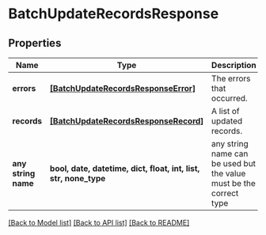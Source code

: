# BatchUpdateRecordsResponse


## Properties
Name | Type | Description | Notes
------------ | ------------- | ------------- | -------------
**errors** | [**[BatchUpdateRecordsResponseError]**](BatchUpdateRecordsResponseError.md) | The errors that occurred. | [optional] 
**records** | [**[BatchUpdateRecordsResponseRecord]**](BatchUpdateRecordsResponseRecord.md) | A list of updated records. | [optional] 
**any string name** | **bool, date, datetime, dict, float, int, list, str, none_type** | any string name can be used but the value must be the correct type | [optional]

[[Back to Model list]](../README.md#documentation-for-models) [[Back to API list]](../README.md#documentation-for-api-endpoints) [[Back to README]](../README.md)


